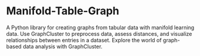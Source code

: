 # Manifold-Table-Graph
A Python library for creating graphs from tabular data with manifold learning data. Use GraphCluster to preprocess data, assess distances, and visualize relationships between entries in a dataset. Explore the world of graph-based data analysis with GraphCluster.
